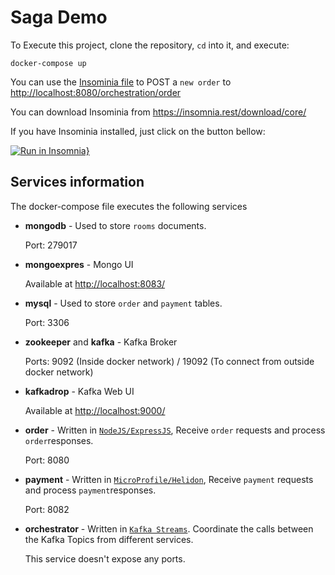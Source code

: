 # Saga Demo

To Execute this project, clone the repository, `cd` into it, and execute:

    docker-compose up

You can use the [Insominia file](Insomnia.json) to POST a `new order` to <http://localhost:8080/orchestration/order>

You can download Insominia from <https://insomnia.rest/download/core/>

If you have Insominia installed, just click on the button bellow:

[![Run in Insomnia}](https://insomnia.rest/images/run.svg)](https://insomnia.rest/run/?label=Saga%20Demo&uri=https%3A%2F%2Fraw.githubusercontent.com%2Frafabene%2Fsaga-demo%2Fmaster%2FInsomnia.json)

## Services information

The docker-compose file executes the following services

- **mongodb** - Used to store `rooms` documents.

    Port: 279017

- **mongoexpres** - Mongo UI

    Available at <http://localhost:8083/>

- **mysql** - Used to store `order` and `payment` tables. 
    
    Port: 3306

- **zookeeper** and **kafka** - Kafka Broker

    Ports: 9092 (Inside docker network) / 19092 (To connect from outside docker network)

- **kafkadrop** - Kafka Web UI 

    Available at <http://localhost:9000/>

- **order** - Written in [`NodeJS/ExpressJS`](https://expressjs.com/), Receive `order` requests and process `order`responses.

    Port: 8080
    
- **payment** - Written in [`MicroProfile/Helidon`](https://helidon.io/), Receive `payment` requests and process `payment`responses.

    Port: 8082

- **orchestrator** - Written in [`Kafka Streams`](https://kafka.apache.org/25/documentation/streams/). Coordinate the calls between the Kafka Topics from different services.

    This service doesn't expose any ports.